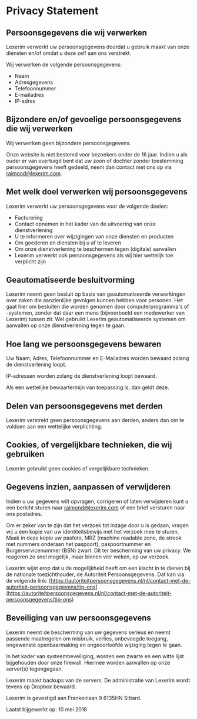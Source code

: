 # Privacy Statement

## Persoonsgegevens die wij verwerken
Lexerim verwerkt uw persoonsgegevens doordat u gebruik maakt van onze diensten en/of omdat u deze zelf aan ons verstrekt.

Wij verwerken de volgende persoonsgegevens:
- Naam
- Adresgegevens
- Telefoonnummer
- E-mailadres
- IP-adres

## Bijzondere en/of gevoelige persoonsgegevens die wij verwerken
Wij verwerken geen bijzondere persoonsgegevens.

Onze website is niet bestemd voor bezoekers onder de 16 jaar. Indien u als ouder er van overtuigd bent dat uw zoon of dochter zonder toestemming persoonsgegevens heeft gedeeld, neem dan contact met ons op via raimond@lexerim.com.

## Met welk doel verwerken wij persoonsgegevens
Lexerim verwerkt uw persoonsgegevens voor de volgende doelen:

- Facturering
- Contact opnemen in het kader van de uitvoering van onze dienstverlening
- U te informeren over wijzigingen van onze diensten en producten
- Om goederen en diensten bij u af te leveren
- Om onze dienstverlening te beschermen tegen (digitale) aanvallen
- Lexerim verwerkt ook persoonsgegevens als wij hier wettelijk toe verplicht zijn

## Geautomatiseerde besluitvorming
Lexerim neemt geen besluit op basis van geautomatiseerde verwerkingen over zaken die aanzienlijke gevolgen kunnen hebben voor personen. Het gaat hier om besluiten die worden genomen door computerprogramma's of -systemen, zonder dat daar een mens (bijvoorbeeld een medewerker van Lexerim) tussen zit. Wel gebruikt Lexerim geautomatiseerde systemen om aanvallen op onze dienstverlening tegen te gaan.

## Hoe lang we persoonsgegevens bewaren
Uw Naam, Adres, Telefoonnummer en E-Mailadres worden bewaard zolang de dienstverlening loopt.

IP-adressen worden zolang de dienstverlening loopt bewaard.

Als een wettelijke bewaartermijn van toepassing is, dan geldt deze.

## Delen van persoonsgegevens met derden
Lexerim verstrekt geen persoonsgegevens aan derden, anders dan om te voldoen aan een wettelijke verplichting.

## Cookies, of vergelijkbare technieken, die wij gebruiken
Lexerim gebruikt geen cookies of vergelijkbare technieken.

## Gegevens inzien, aanpassen of verwijderen 
Indien u uw gegevens wilt opvragen, corrigeren of laten verwijderen kunt u een bericht sturen naar raimond@lexerim.com of een brief versturen naar ons postadres.

Om er zeker van te zijn dat het verzoek tot inzage door u is gedaan, vragen wij u een kopie van uw identiteitsbewijs met het verzoek mee te sturen. Maak in deze kopie uw pasfoto, MRZ (machine readable zone, de strook met nummers onderaan het paspoort), paspoortnummer en Burgerservicenummer (BSN) zwart. Dit ter bescherming van uw privacy. We reageren zo snel mogelijk, maar binnen vier weken, op uw verzoek. 

Lexerim wijst erop dat u de mogelijkheid heeft om een klacht in te dienen bij de nationale toezichthouder, de Autoriteit Persoonsgegevens. Dat kan via de volgende link: [https://autoriteitpersoonsgegevens.nl/nl/contact-met-de-autoriteit-persoonsgegevens/tip-ons](https://autoriteitpersoonsgegevens.nl/nl/contact-met-de-autoriteit-persoonsgegevens/tip-ons)

## Beveiliging van uw persoonsgegevens
Lexerim neemt de bescherming van uw gegevens serieus en neemt passende maatregelen om misbruik, verlies, onbevoegde toegang, ongewenste openbaarmaking en ongeoorloofde wijziging tegen te gaan. 

In het kader van systeembeveiliging, worden een zwarte en een witte lijst bijgehouden door onze firewall. Hiermee worden aanvallen op onze server(s) tegengegaan.

Lexerim maakt backups van de servers. De administratie van Lexerim wordt tevens op Dropbox bewaard.

Lexerim is gevestigd aan Frankenlaan 9 6135HN Sittard.

Laatst bijgewerkt op: 10 mei 2018
